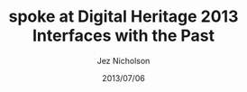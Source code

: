---
title: spoke at Digital Heritage 2013 Interfaces with the Past
date: 2013/07/06
tags: [events]
author: Jez Nicholson
---